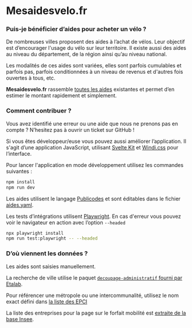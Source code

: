 # Mesaidesvelo.fr

### Puis-je bénéficier d’aides pour acheter un vélo ?

De nombreuses villes proposent des aides à l’achat de vélos. Leur objectif est d’encourager l'usage du vélo sur leur territoire. Il existe aussi des aides au niveau du département, de la région ainsi qu’au niveau national.

Les modalités de ces aides sont variées, elles sont parfois cumulables et parfois pas, parfois conditionnées à un niveau de revenus et d'autres fois ouvertes à tous, etc.

**Mesaidesvelo.fr** rassemble [toutes les aides](https://mesaidesvelo.fr/liste-aides) existantes et permet d’en estimer le montant rapidement et simplement.

### Comment contribuer ?

Vous avez identifié une erreur ou une aide que nous ne prenons pas en compte ? N’hesitez pas à ouvrir un ticket sur GitHub !

Si vous êtes développeur/euse vous pouvez aussi améliorer l’application. Il s'agit d’une application JavaScript, utilisant [Svelte Kit](https://kit.svelte.dev) et [Windi.css](https://windicss.org) pour l’interface.

Pour lancer l'application en mode développement utilisez les commandes suivantes :

```sh
npm install
npm run dev
```

Les aides utilisent le langage [Publicodes](https://publi.codes) et sont éditables dans le fichier [aides.yaml](./src/aides.yaml).

Les tests d’intégrations utilisent [Playwright](https://playwright.dev/). En cas d'erreur vous pouvez voir le navigateur en action avec l’option `--headed`

```sh
npx playwright install
npm run test:playwright -- --headed
```

### D’où viennent les données ?

Les aides sont saisies manuellement.

La recherche de ville utilise le paquet [`decoupage-administratif` fourni par Etalab](https://github.com/etalab/decoupage-administratif).

Pour référencer une métropole ou une intercommunalité, utilisez le nom exact défini dans [la liste des EPCI](https://www.collectivites-locales.gouv.fr/institutions/liste-et-composition-des-epci-fiscalite-propre)

La liste des entreprises pour la page sur le forfait mobilité est [extraite de la base Insee](./src/scripts/download-sirene-data.sh).
